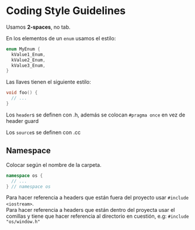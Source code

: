 # Coding Style Guidelines

Usamos **2-spaces**, no tab.

En los elementos de un `enum` usamos el estilo:
```c++
enum MyEnum {
  kValue1_Enum,
  kValue2_Enum,
  kValue3_Enum,
}
```

Las llaves tienen el siguiente estilo:
```c++
void foo() {
  // ...
}
```

Los `header`s se definen con .h, además se colocan `#pragma once` en vez de header guard

Los `source`s se definen con .cc

## Namespace
Colocar según el nombre de la carpeta.
```c++
namespace os {
  // ...
} // namespace os
```

Para hacer referencia a headers que están fuera del proyecto usar `#include <iostream>`. <br>
Para hacer referencia a headers que están dentro del proyecta usar el comillas y tiene que hacer referencia al directorio en cuestión, e.g: `#include "os/window.h"`